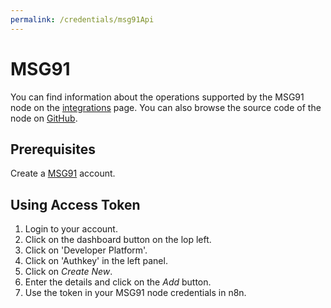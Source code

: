 ```yaml
---
permalink: /credentials/msg91Api
---
```


# MSG91

You can find information about the operations supported by the MSG91 node on the [integrations](https://n8n.io/integrations/n8n-nodes-base.msg91) page. You can also browse the source code of the node on [GitHub](https://github.com/n8n-io/n8n/tree/master/packages/nodes-base/nodes/Msg91).

## Prerequisites

Create a [MSG91](https://msg91.com/) account.

## Using Access Token
1. Login to your account.
2. Click on the dashboard button on the lop left.
3. Click on 'Developer Platform'.
3. Click on 'Authkey' in the left panel.
4. Click on *Create New*.
5. Enter the details and click on the *Add* button.
6. Use the token in your MSG91 node credentials in n8n.
